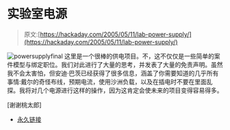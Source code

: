 # 实验室电源

> 原文:[https://hackaday.com/2005/05/11/lab-power-supply/](https://hackaday.com/2005/05/11/lab-power-supply/)

![powersupplyfinal](../Images/60ede67c61bbf76fa2f2cc67b2075b55.png)
这里是一个很棒的供电项目。不，这不仅仅是一些简单的案件模型与绑定职位。我们对此进行了大量的思考，并发表了大量的免责声明。虽然我不会太害怕，但安迪·巴茨已经获得了很多信息，涵盖了你需要知道的几乎所有事情:戴尔的奇怪布线，预期电流，使用沙洲负载，以及在插电时不要在里面乱探。我将对几个电源进行这样的操作，因为这肯定会使未来的项目变得容易得多。

[谢谢桃太郎]

*   [永久链接](http://web2.murraystate.edu/andy.batts/ps/powersupply.htm)